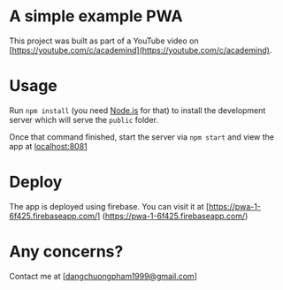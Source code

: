 # A simple example PWA
This project was built as part of a YouTube video on [https://youtube.com/c/academind](https://youtube.com/c/academind).

# Usage
Run `npm install` (you need [Node.js](https://nodejs.org) for that) to install the development server which will serve the `public` folder.

Once that command finished, start the server via `npm start` and view the app at [localhost:8081](http://localhost:8081)

# Deploy
The app is deployed using firebase. You can visit it at [https://pwa-1-6f425.firebaseapp.com/] (https://pwa-1-6f425.firebaseapp.com/)

# Any concerns?
Contact me at [dangchuongpham1999@gmail.com]
